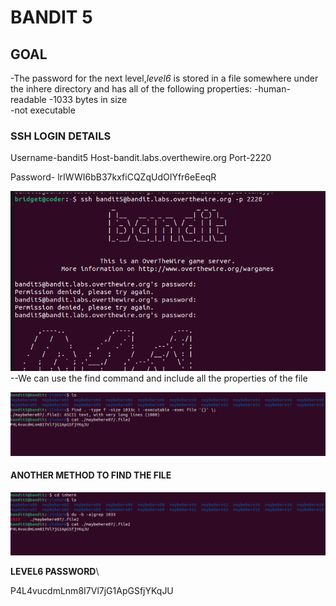 # BANDIT 5

## GOAL

-The password for the next level,*level6* is stored in a file somewhere under the inhere directory and has all of the following properties:
   -human-readable
   -1033 bytes in size  
   -not executable

### SSH LOGIN DETAILS

Username-bandit5
Host-bandit.labs.overthewire.org
Port-2220

Password-
lrIWWI6bB37kxfiCQZqUdOIYfr6eEeqR

![alt text](image.png)\
--We can use the find command and include all the properties of the file

![alt text](image-2.png)

#### ANOTHER METHOD TO FIND THE FILE

![alt text](image-1.png)

**LEVEL6 PASSWORD**\

P4L4vucdmLnm8I7Vl7jG1ApGSfjYKqJU
